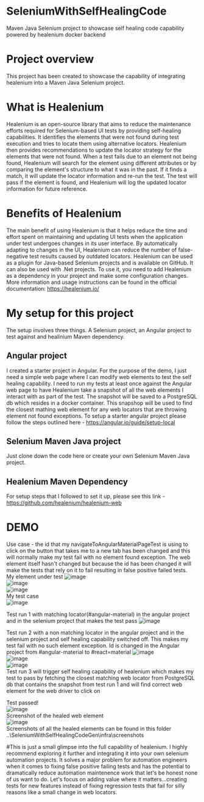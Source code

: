 # SeleniumWithSelfHealingCode
Maven Java Selenium project to showcase self healing code capability powered by healenium docker backend

# Project overview
This project has been created to showcase the capability of integrating healenium into a Maven Java Selenium project. 
# What is Healenium
Healenium is an open-source library that aims to reduce the maintenance efforts required for Selenium-based UI tests by providing self-healing capabilities. 
It identifies the elements that were not found during test execution and tries to locate them using alternative locators. 
Healenium then provides recommendations to update the locator strategy for the elements that were not found.
When a test fails due to an element not being found, Healenium will search for the element using different attributes or by comparing the element's structure to what it was in the past. 
If it finds a match, it will update the locator information and re-run the test. 
The test will pass if the element is found, and Healenium will log the updated locator information for future reference.
# Benefits of Healenium
The main benefit of using Healenium is that it helps reduce the time and effort spent on maintaining and updating UI tests when the application under test undergoes changes in its user interface. 
By automatically adapting to changes in the UI, Healenium can reduce the number of false-negative test results caused by outdated locators.
Healenium can be used as a plugin for Java-based Selenium projects and is available on GitHub. It can also be used with .Net projects.
To use it, you need to add Healenium as a dependency in your project and make some configuration changes. 
More information and usage instructions can be found in the official documentation: https://healenium.io/

# My setup for this project
The setup involves three things. A Selenium project, an Angular project to test against and healinium Maven dependency.
## Angular project
I created a starter project in Angular. For the purpose of the demo, I just need a simple web page where I can modify web elements to test the self healing capability.
I need to run my tests at least once against the Angular web page to have Healenium take a snapshot of all the web elements I interact with as part of the test. 
The snapshot will be saved to a PostgreSQL db which resides in a docker container. This snapshop will be used to find the closest mathing web element for any web locators that are throwing element not found exceptions.
To setup a starter angular project please follow the steps outlined here - https://angular.io/guide/setup-local

## Selenium Maven Java project
Just clone down the code here or create your own Selenium Maven Java project.

## Healenium Maven Dependency
For setup steps that I followed to set it up, please see this link - https://github.com/healenium/healenium-web

# DEMO 
Use case - the id that my navigateToAngularMaterialPageTest is using to click on the button that takes me to a new tab has been changed and this will normally make my test fail with no element found exception. The web element itself hasn't changed but because the id has been changed it will make the tests that rely on it to fail resulting in false positive failed tests.  
My element under test
![image](https://user-images.githubusercontent.com/35194143/232344213-9ce1400a-9831-489c-a305-24fcf28f765c.png)  
![image](https://user-images.githubusercontent.com/35194143/232346948-a25e39e0-81d0-4cd2-acc1-e97a9772503b.png)  
![image](https://user-images.githubusercontent.com/35194143/232346966-d58c01fc-ac08-42be-934e-0a1c5397ed8c.png)  
My test case  
![image](https://user-images.githubusercontent.com/35194143/232348050-ba46a18c-b1c5-4926-a6e6-ec939c1c648f.png)  

Test run 1 with matching locator(#angular-material) in the angular project and in the selenium project that makes the test pass
![image](https://user-images.githubusercontent.com/35194143/232344657-25a1ea69-b5e4-473e-b17b-65767be4fca9.png)

Test run 2 with a non matching locator in the angular project and in the selenium project and self healing capability switched off. This makes my test fail with no such element exception.
Id is changed in the Angular project from #angular-material to #react=material
![image](https://user-images.githubusercontent.com/35194143/232347461-86fe0044-51ea-424d-8f84-bfd24af25793.png)  
![image](https://user-images.githubusercontent.com/35194143/232347359-28ec0ceb-ca8c-41b5-b36f-61280a58d430.png)  
![image](https://user-images.githubusercontent.com/35194143/232347447-e66165c3-1cde-4b44-9466-6ddc1917f765.png)  
Test run 3 will trigger self healing capability of healenium which makes my test to pass by fetching the closest matching web locator from PostgreSQL db that contains the snapshot from test run 1 and will find correct web element for the web driver to click on  

Test passed!  
![image](https://user-images.githubusercontent.com/35194143/232345734-14672335-f6a0-4b5f-b808-c5fca9e2a825.png)  
Screenshot of the healed web element  
![image](https://user-images.githubusercontent.com/35194143/232347195-f5b458d7-eacc-45f2-83d8-95fc84a04fa4.png)  
Screenshots of all the healed elements can be found in this folder ..\SeleniumWithSelfHealingCodeGen\infra\screenshots

#This is just a small glimpse into the full capability of healenium. I highly recommend exploring it further and integrating it into your own selenium automation projects. It solves a major problem for automation engineers when it comes to fixing false positive failing tests and has the potential to dramatically reduce automation maintenence work that let's be honest none of us want to do. Let's focus on adding value where it matters...creating tests for new features instead of fixing regression tests that fail for silly reasons like a small change in web locators. 








